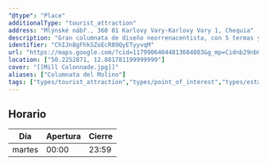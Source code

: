 ```yaml
---
"@type": "Place"
additionalType: "tourist_attraction"
address: "Mlýnské nábř., 360 01 Karlovy Vary-Karlovy Vary 1, Chequia"
description: "Gran columnata de diseño neorrenacentista, con 5 termas y un espacio para orquestas."
identifier: "ChIJn8gFhkSZoEcR89QyETyyvqM"
url: "https://maps.google.com/?cid=11799064044813604083&g_mp=Cidnb29nbGUubWFwcy5wbGFjZXMudjEuUGxhY2VzLlNlYXJjaFRleHQQABgEIAA"
location: ["50.2252871, 12.881781199999999"]
cover: "[[Mill Colonnade.jpg]]"
aliases: ["Columnata del Molino"]
tags: ["types/tourist_attraction","types/point_of_interest","types/establishment"]
---
```


## Horario

| Día  | Apertura  | Cierre  |
|---|---|---|
| martes | 00:00 | 23:59 |